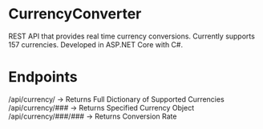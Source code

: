 # CurrencyConverter
REST API that provides real time currency conversions.
Currently supports 157 currencies. Developed in  ASP.NET Core with C#.

# Endpoints
/api/currency/ -> Returns Full Dictionary of Supported Currencies <br />
/api/currency/### -> Returns Specified Currency Object <br />
/api/currency/###/### -> Returns Conversion Rate 
